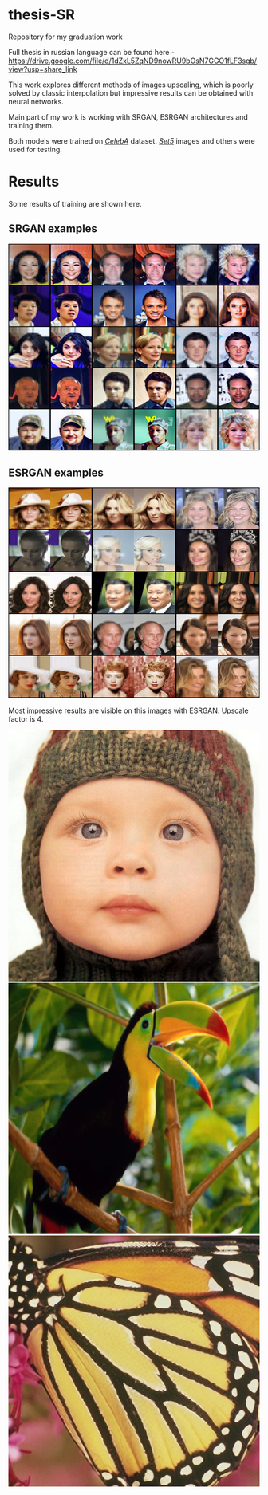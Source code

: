 # thesis-SR
Repository for my graduation work

Full thesis in russian language can be found here - https://drive.google.com/file/d/1dZxL5ZqND9nowRU9bOsN7GGO1fLF3sgb/view?usp=share_link

This work explores different methods of images upscaling, which is poorly solved by classic interpolation but impressive results can be obtained with neural networks.

Main part of my work is working with SRGAN, ESRGAN architectures and training them.

Both models were trained on [*CelebA*](https://mmlab.ie.cuhk.edu.hk/projects/CelebA.html) dataset. [*Set5*](http://people.rennes.inria.fr/Aline.Roumy/results/SR_BMVC12.html) images and others were used for testing.

# Results
Some results of training are shown here.
## SRGAN examples
![SRGAN examples](results/srgan_examples.jpg?raw=true "SRGAN")

## ESRGAN examples
![ESRGAN examples](results/esrgan_examples.jpg?raw=true "ESRGAN")

Most impressive results are visible on this images with ESRGAN. Upscale factor is 4.

![252px to 1008px](implemenations/esrgan/outputs/LRbic2_x4/sr-baby.png?raw=true "252px to 1008px")
![144px to 576px](implemenations/esrgan/outputs/LRbic2_x4/sr-bird.png?raw=true "144px tp 576px")
![126px to 504px](implemenations/esrgan/outputs/LRbic2_x4/sr-butterfly.png?raw=true "126px to 504px")
